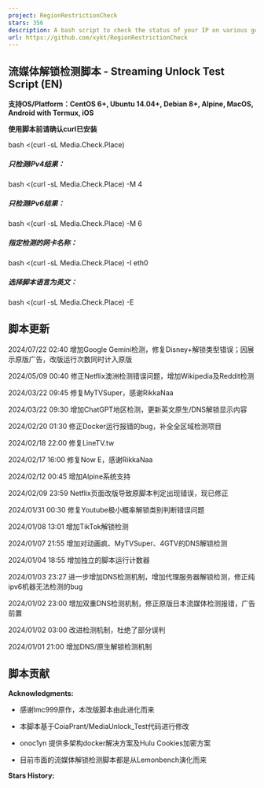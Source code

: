 ```yaml
---
project: RegionRestrictionCheck
stars: 356
description: A bash script to check the status of your IP on various geo-restricted services. 
url: https://github.com/xykt/RegionRestrictionCheck
---
```


流媒体解锁检测脚本 - Streaming Unlock Test Script (EN)
---------------------------------------------

**支持OS/Platform：CentOS 6+, Ubuntu 14.04+, Debian 8+, Alpine, MacOS, Android with Termux, iOS**

**使用脚本前请确认curl已安装**

bash <(curl -sL Media.Check.Place)

##### 只检测IPv4结果：

bash <(curl -sL Media.Check.Place) -M 4

##### 只检测IPv6结果：

bash <(curl -sL Media.Check.Place) -M 6

##### 指定检测的网卡名称：

bash <(curl -sL Media.Check.Place) -I eth0

##### 选择脚本语言为英文：

bash <(curl -sL Media.Check.Place) -E

脚本更新
----

2024/07/22 02:40 增加Google Gemini检测，修复Disney+解锁类型错误；因展示原版广告，改版运行次数同时计入原版

2024/05/09 00:40 修正Netflix澳洲检测错误问题，增加Wikipedia及Reddit检测

2024/03/22 09:45 修复MyTVSuper，感谢RikkaNaa

2024/03/22 09:30 增加ChatGPT地区检测，更新英文原生/DNS解锁显示内容

2024/02/20 01:30 修正Docker运行报错的bug，补全全区域检测项目

2024/02/18 22:00 修复LineTV.tw

2024/02/17 16:00 修复Now E，感谢RikkaNaa

2024/02/12 00:45 增加Alpine系统支持

2024/02/09 23:59 Netflix页面改版导致原脚本判定出现错误，现已修正

2024/01/31 00:30 修复Youtube极小概率解锁类别判断错误问题

2024/01/08 13:01 增加TikTok解锁检测

2024/01/07 21:55 增加对动画疯、MyTVSuper、4GTV的DNS解锁检测

2024/01/04 18:55 增加独立的脚本运行计数器

2024/01/03 23:27 进一步增加DNS检测机制，增加代理服务器解锁检测，修正纯ipv6机器无法检测的bug

2024/01/02 23:00 增加双重DNS检测机制，修正原版日本流媒体检测报错，广告前置

2024/01/02 03:00 改进检测机制，杜绝了部分误判

2024/01/01 21:00 增加DNS/原生解锁检测机制

脚本贡献
----

**Acknowledgments:**

-   感谢lmc999原作，本改版脚本由此进化而来
    
-   本脚本基于CoiaPrant/MediaUnlock\_Test代码进行修改
    
-   onoc1yn 提供多架构docker解决方案及Hulu Cookies加密方案
    
-   目前市面的流媒体解锁检测脚本都是从Lemonbench演化而来
    

**Stars History:**
